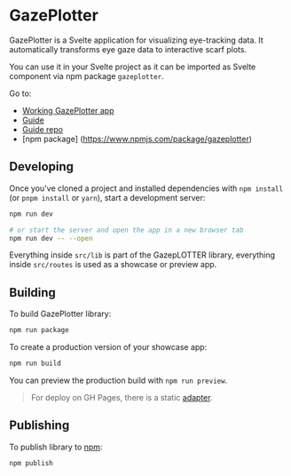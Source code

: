 # GazePlotter

GazePlotter is a Svelte application for visualizing eye-tracking data. It automatically transforms eye gaze data to interactive scarf plots.

You can use it in your Svelte project as it can be imported as Svelte component via npm package `gazeplotter`.

Go to:
- [Working GazePlotter app](https://gazeplotter.com)
- [Guide](https://docs.gazeplotter.com)
- [Guide repo](https://github.com/misavojte/GazePlotterDocs/)
- [npm package] (https://www.npmjs.com/package/gazeplotter)

## Developing

Once you've cloned a project and installed dependencies with `npm install` (or `pnpm install` or `yarn`), start a development server:

```bash
npm run dev

# or start the server and open the app in a new browser tab
npm run dev -- --open
```

Everything inside `src/lib` is part of the GazepLOTTER library, everything inside `src/routes` is used as a showcase or preview app.

## Building

To build GazePlotter library:

```bash
npm run package
```

To create a production version of your showcase app:

```bash
npm run build
```

You can preview the production build with `npm run preview`.

> For deploy on GH Pages, there is a static [adapter](https://kit.svelte.dev/docs/adapters).

## Publishing

To publish library to [npm](https://www.npmjs.com):

```bash
npm publish
```
